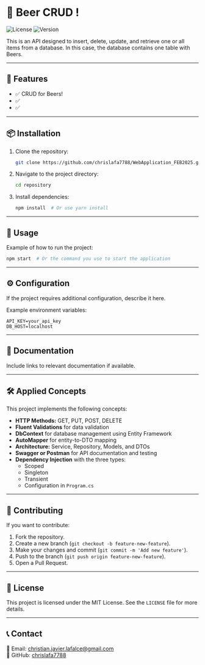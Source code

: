 # 📌 Beer CRUD !

![License](https://img.shields.io/badge/License-MIT-blue.svg) ![Version](https://img.shields.io/badge/Version-1.0.0-green.svg)

This is an API designed to insert, delete, update, and retrieve one or all items from a database. In this case, the database contains one table with Beers.

---

## 🚀 Features

- ✅ CRUD for Beers!
- ✅ 
- ✅ 

---

## 📦 Installation

1. Clone the repository:
   ```sh
   git clone https://github.com/chrislafa7788/WebApplication_FEB2025.git
   ```
2. Navigate to the project directory:
   ```sh
   cd repository
   ```
3. Install dependencies:
   ```sh
   npm install  # Or use yarn install
   ```

---

## 🔧 Usage

Example of how to run the project:
```sh
npm start  # Or the command you use to start the application
```

---

## ⚙️ Configuration

If the project requires additional configuration, describe it here.

Example environment variables:
```env
API_KEY=your_api_key
DB_HOST=localhost
```

---

## 📜 Documentation

Include links to relevant documentation if available.

---

## 🛠️ Applied Concepts

This project implements the following concepts:

- **HTTP Methods:** GET, PUT, POST, DELETE
- **Fluent Validations** for data validation
- **DbContext** for database management using Entity Framework
- **AutoMapper** for entity-to-DTO mapping
- **Architecture:** Service, Repository, Models, and DTOs
- **Swagger or Postman** for API documentation and testing
- **Dependency Injection** with the three types:
  - Scoped
  - Singleton
  - Transient
  - Configuration in `Program.cs`

---

## 🤝 Contributing

If you want to contribute:
1. Fork the repository.
2. Create a new branch (`git checkout -b feature-new-feature`).
3. Make your changes and commit (`git commit -m 'Add new feature'`).
4. Push to the branch (`git push origin feature-new-feature`).
5. Open a Pull Request.

---

## 📄 License

This project is licensed under the MIT License. See the `LICENSE` file for more details.

---

## 📞 Contact

📧 Email: [christian.javier.lafalce@gmail.com](mailto:christian.javier.lafalce@gmail.com)  
🐙 GitHub: [chrislafa7788](https://github.com/chrislafa7788)
